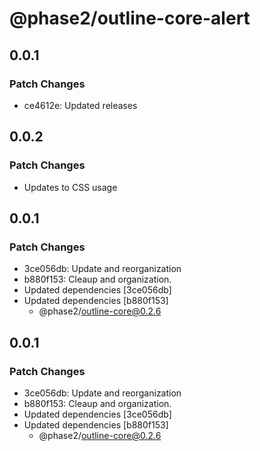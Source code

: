 # @phase2/outline-core-alert

## 0.0.1

### Patch Changes

- ce4612e: Updated releases

## 0.0.2

### Patch Changes

- Updates to CSS usage

## 0.0.1

### Patch Changes

- 3ce056db: Update and reorganization
- b880f153: Cleaup and organization.
- Updated dependencies [3ce056db]
- Updated dependencies [b880f153]
  - @phase2/outline-core@0.2.6

## 0.0.1

### Patch Changes

- 3ce056db: Update and reorganization
- b880f153: Cleaup and organization.
- Updated dependencies [3ce056db]
- Updated dependencies [b880f153]
  - @phase2/outline-core@0.2.6
